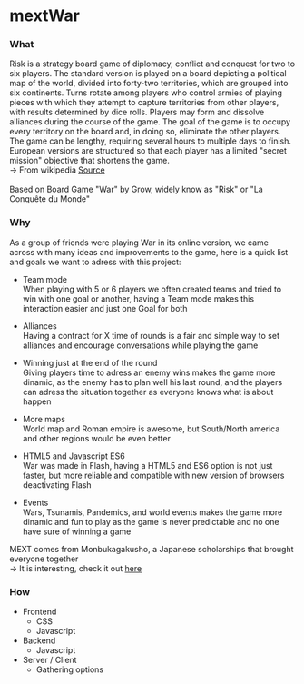 # mextWar

### What

Risk is a strategy board game of diplomacy, conflict and conquest for two to six players. The standard version is played on a board depicting a political map of the world, divided into forty-two territories, which are grouped into six continents. Turns rotate among players who control armies of playing pieces with which they attempt to capture territories from other players, with results determined by dice rolls. Players may form and dissolve alliances during the course of the game. The goal of the game is to occupy every territory on the board and, in doing so, eliminate the other players. The game can be lengthy, requiring several hours to multiple days to finish. European versions are structured so that each player has a limited "secret mission" objective that shortens the game.
<br>
-> From wikipedia <a href="https://en.wikipedia.org/wiki/Risk_(game)">Source</a>
<br><br>
Based on Board Game "War" by Grow, widely know as "Risk" or "La Conquête du Monde"

### Why

As a group of friends were playing War in its online version, we came across with many ideas and improvements to the game, here is a quick list and goals we want to adress with this project:

- Team mode <br>
  When playing with 5 or 6 players we often created teams and tried to win with one goal or another, having a   Team mode makes this interaction easier and just one Goal for both
  
- Alliances <br>
  Having a contract for X time of rounds is a fair and simple way to set alliances and encourage conversations   while playing the game
  
- Winning just at the end of the round <br>
  Giving players time to adress an enemy wins makes the game more dinamic, as the enemy has to plan well his     last round, and the players can adress the situation together as everyone knows what is about happen
  
- More maps <br>
  World map and Roman empire is awesome, but South/North america and other regions would be even better
  
- HTML5 and Javascript ES6 <br>
  War was made in Flash, having a HTML5 and ES6 option is not just faster, but more reliable and compatible     with new version of browsers deactivating Flash
  
- Events <br>
  Wars, Tsunamis, Pandemics, and world events makes the game more dinamic and fun to play as the game is never   predictable and no one have sure of winning a game

MEXT comes from Monbukagakusho, a Japanese scholarships that brought everyone together
<br>
-> It is interesting, check it out <a href="https://en.wikipedia.org/wiki/Monbukagakusho_Scholarship">here</a>

### How

- Frontend
  - CSS
  - Javascript
- Backend 
  - Javascript
- Server / Client
  - Gathering options